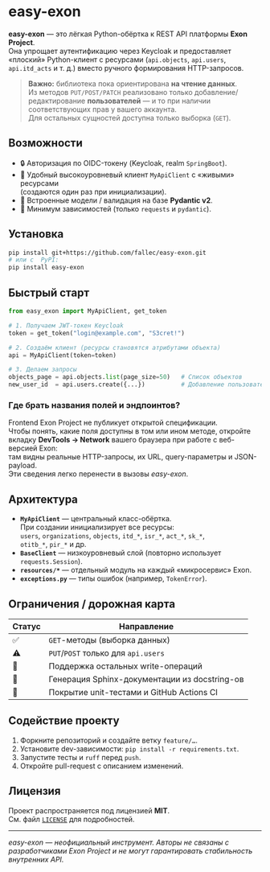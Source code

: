# easy-exon

**easy-exon** — это лёгкая Python-обёртка к REST API платформы **Exon Project**.  
Она упрощает аутентификацию через Keycloak и предоставляет «плоский» Python-клиент
с ресурсами (`api.objects`, `api.users`, `api.itd_acts` и т. д.) вместо ручного
формирования HTTP-запросов.

> **Важно:** библиотека пока ориентирована **на чтение данных**.  
> Из методов `PUT/POST/PATCH` реализовано только добавление/редактирование
> **пользователей** — и то при наличии соответствующих прав у вашего аккаунта.  
> Для остальных сущностей доступна только выборка (`GET`).

## Возможности

* 🔒 Авторизация по OIDC-токену (Keycloak, realm `SpringBoot`).  
* 🚀 Удобный высокоуровневый клиент `MyApiClient` с «живыми» ресурсами  
  (создаются один раз при инициализации).  
* 📝 Встроенные модели / валидация на базе **Pydantic v2**.  
* 🐍 Минимум зависимостей (только `requests` и `pydantic`).

## Установка

```bash
pip install git+https://github.com/fallec/easy-exon.git
# или с  PyPI:
pip install easy-exon
```

## Быстрый старт

```python
from easy_exon import MyApiClient, get_token

# 1. Получаем JWT-токен Keycloak
token = get_token("login@example.com", "S3cret!")

# 2. Создаём клиент (ресурсы становятся атрибутами объекта)
api = MyApiClient(token=token)

# 3. Делаем запросы
objects_page = api.objects.list(page_size=50)   # Список объектов
new_user_id  = api.users.create({...})          # Добавление пользователя
```

### Где брать названия полей и эндпоинтов?

Frontend Exon Project не публикует открытой спецификации.  
Чтобы понять, какие поля доступны в том или ином методе, откройте
вкладку **DevTools → Network** вашего браузера при работе с веб-версией Exon:  
там видны реальные HTTP-запросы, их URL, query-параметры и JSON-payload.  
Эти сведения легко перенести в вызовы *easy-exon*.

## Архитектура

* **`MyApiClient`** — центральный класс-обёртка.  
  При создании инициализирует все ресурсы:  
  `users`, `organizations`, `objects`, `itd_*`, `isr_*`, `act_*`, `sk_*`,  
  `otitb_*`, `pir_*` и др.
* **`BaseClient`** — низкоуровневый слой (повторно использует `requests.Session`).
* **`resources/*`** — отдельный модуль на каждый «микросервис» Exon.
* **`exceptions.py`** — типы ошибок (например, `TokenError`).

## Ограничения / дорожная карта

| Статус | Направление                                   |
| ------ | --------------------------------------------- |
| ✅     | `GET`-методы (выборка данных)                  |
| ⚠️     | `PUT`/`POST` только для `api.users`            |
| 🔄     | Поддержка остальных write-операций            |
| 📝     | Генерация Sphinx-документации из docstring-ов |
| 🧪     | Покрытие unit-тестами и GitHub Actions CI     |

## Содействие проекту

1. Форкните репозиторий и создайте ветку `feature/…`.
2. Установите dev-зависимости: `pip install -r requirements.txt`.
3. Запустите тесты и `ruff` перед `push`.
4. Откройте pull-request с описанием изменений.

## Лицензия

Проект распространяется под лицензией **MIT**.  
См. файл [`LICENSE`](LICENSE) для подробностей.

---

*easy-exon — неофициальный инструмент. Авторы не связаны с разработчиками
Exon Project и не могут гарантировать стабильность внутренних API.*
